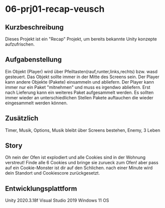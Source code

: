 # 06-prj01-recap-veusch
## Kurzbeschreibung
Dieses Projekt ist ein "Recap" Projekt, um bereits bekannte Unity konzepte aufzufrischen.
## Aufgabenstellung
Ein Objekt (Player) wird über Pfeiltasten(rauf,runter,links,rechts) bzw. wasd gesteuert. Das Objekt sollte immer in der Mitte des Screens sein. Der Player kann andere Objekte (Pakete) einsammeln und abliefern. Der Player kann immer nur ein Paket "mitnehmen" und muss es irgendwo abliefern. Erst nach Lieferung kann ein weiteres Paket aufgesammelt werden. Es sollten immer wieder an unterschiedlichen Stellen Pakete auftauchen die wieder eingesammelt werden können.

## Zusätzlich
Timer, Musik, Options, Musik bleibt über Screens bestehen, Enemy, 3 Leben

## Story
Oh nein der Ofen ist explodiert und alle Cookies sind in der Wohnung verstreut! Finde alle 6 Cookies und bringe sie zurueck zum Ofen! aber pass auf ein Cookie-Monster ist dir auf den Schlichen. nach einer Minute wird dein Standort und Cookiescore zurückgesetzt.

## Entwicklungsplattform
Unity 2020.3.18f
Visual Studio 2019
Windows 11 OS
